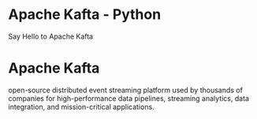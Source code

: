 # Apache Kafta - Python
Say Hello to Apache Kafta

# Apache Kafta
open-source distributed event streaming platform used by thousands of companies for high-performance data pipelines, streaming analytics, data integration, and mission-critical applications.
